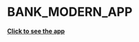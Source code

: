 # BANK_MODERN_APP

[**Click to see the app**](https://bank-modern-app-omega.vercel.app/ "Bank_Modern_app")